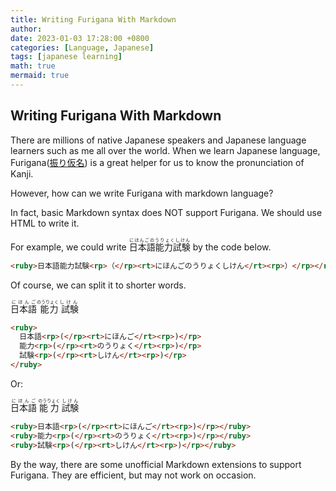 ```yaml
---
title: Writing Furigana With Markdown
author: 
date: 2023-01-03 17:28:00 +0800
categories: [Language, Japanese]
tags: [japanese learning]
math: true
mermaid: true
---
```




## Writing Furigana With Markdown

There are millions of native Japanese speakers and Japanese language learners such as me all over the world. When we learn Japanese language, Furigana([振り仮名](https://en.wikipedia.org/wiki/Furigana)) is a great helper for us to know the pronunciation of Kanji. 

However, how can we write Furigana with markdown language?

In fact, basic Markdown syntax does NOT support Furigana. We should use HTML to write it.



For example, we could write <ruby>日本語能力試験<rp>（</rp><rt>にほんごのうりょくしけん</rt><rp>）</rp></ruby> by the code below.

```markdown
<ruby>日本語能力試験<rp>（</rp><rt>にほんごのうりょくしけん</rt><rp>）</rp></ruby>
```



Of course, we can split it to shorter words. 

<ruby>
  日本語<rp>(</rp><rt>にほんご</rt><rp>)</rp>
  能力<rp>(</rp><rt>のうりょく</rt><rp>)</rp>
  試験<rp>(</rp><rt>しけん</rt><rp>)</rp>
</ruby>

```markdown
<ruby>
  日本語<rp>(</rp><rt>にほんご</rt><rp>)</rp>
  能力<rp>(</rp><rt>のうりょく</rt><rp>)</rp>
  試験<rp>(</rp><rt>しけん</rt><rp>)</rp>
</ruby>
```

Or: 

<ruby>日本語<rp>(</rp><rt>にほんご</rt><rp>)</rp></ruby>
<ruby>能力<rp>(</rp><rt>のうりょく</rt><rp>)</rp></ruby>
<ruby>試験<rp>(</rp><rt>しけん</rt><rp>)</rp></ruby>

```markdown
<ruby>日本語<rp>(</rp><rt>にほんご</rt><rp>)</rp></ruby>
<ruby>能力<rp>(</rp><rt>のうりょく</rt><rp>)</rp></ruby>
<ruby>試験<rp>(</rp><rt>しけん</rt><rp>)</rp></ruby>
```



By the way, there are some unofficial Markdown extensions to support Furigana. They are efficient, but may not work on occasion.
